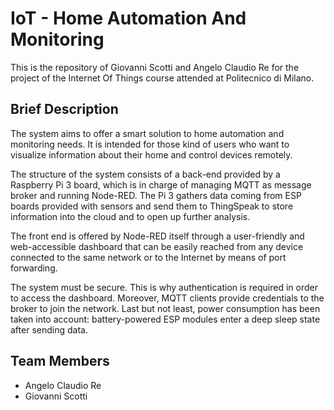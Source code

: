 # IoT - Home Automation And Monitoring

This is the repository of Giovanni Scotti and Angelo Claudio Re for the project of the 
Internet Of Things course attended at Politecnico di Milano.

## Brief Description
The system aims to offer a smart solution to home automation and monitoring needs.
It is intended for those kind of users who want to visualize information about their home and control devices remotely.

The structure of the system consists of a back-end provided by a Raspberry Pi 3 board, which is in charge of managing MQTT 
as message broker and running Node-RED. The Pi 3 gathers data coming from ESP boards provided with sensors and send them to ThingSpeak 
to store information into the cloud and to open up further analysis.

The front end is offered by Node-RED itself through a user-friendly and web-accessible dashboard that can be easily reached from
any device connected to the same network or to the Internet by means of port forwarding.

The system must be secure. This is why authentication is required in order to access the dashboard.
Moreover, MQTT clients provide credentials to the broker to join the network.
Last but not least, power consumption has been taken into account: battery-powered ESP modules enter a deep sleep state after sending data.

## Team Members
* Angelo Claudio Re
* Giovanni Scotti
